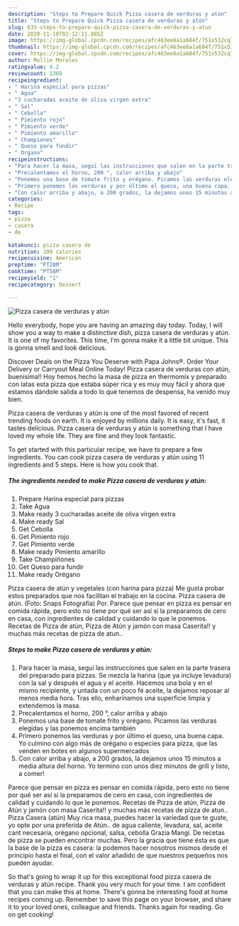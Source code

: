 ```yaml
---
description: "Steps to Prepare Quick Pizza casera de verduras y atún"
title: "Steps to Prepare Quick Pizza casera de verduras y atún"
slug: 633-steps-to-prepare-quick-pizza-casera-de-verduras-y-atun
date: 2020-11-18T02:12:11.885Z
image: https://img-global.cpcdn.com/recipes/afc463ee6a1a684f/751x532cq70/pizza-casera-de-verduras-y-atun-foto-principal.jpg
thumbnail: https://img-global.cpcdn.com/recipes/afc463ee6a1a684f/751x532cq70/pizza-casera-de-verduras-y-atun-foto-principal.jpg
cover: https://img-global.cpcdn.com/recipes/afc463ee6a1a684f/751x532cq70/pizza-casera-de-verduras-y-atun-foto-principal.jpg
author: Mollie Morales
ratingvalue: 4.2
reviewcount: 1369
recipeingredient:
- " Harina especial para pizzas"
- " Agua"
- "3 cucharadas aceite de oliva virgen extra"
- " Sal"
- " Cebolla"
- " Pimiento rojo"
- " Pimiento verde"
- " Pimiento amarillo"
- " Championes"
- " Queso para fundir"
- " Organo"
recipeinstructions:
- "Para hacer la masa, seguí las instrucciones que salen en la parte trasera del preparado para pizzas. Se mezcla la harina (que ya incluye levadura) con la sal y después el agua y el aceite. Hacemos una bola y en el mismo recipiente, y untada con un poco fé aceite, la dejamos reposar al menos media hora. Tras ello, enharinamos una superficie limpia y extendemos la masa."
- "Precalentamos el horno, 200 °, calor arriba y abajo"
- "Ponemos una base de tomate frito y orégano. Picamos las verduras elegidas y las ponemos encima también"
- "Primero ponemos las verduras y por último el queso, una buena capa. Yo culmino con algo más de orégano o especies para pizza, que las venden en botes en algunos supermercados"
- "Con calor arriba y abajo, a 200 grados, la dejamos unos 15 minutos a media altura del horno. Yo termino con unos diez minutos de grill y listo, a comer!"
categories:
- Recipe
tags:
- pizza
- casera
- de

katakunci: pizza casera de 
nutrition: 109 calories
recipecuisine: American
preptime: "PT28M"
cooktime: "PT58M"
recipeyield: "1"
recipecategory: Dessert

---
```



![Pizza casera de verduras y atún](https://img-global.cpcdn.com/recipes/afc463ee6a1a684f/751x532cq70/pizza-casera-de-verduras-y-atun-foto-principal.jpg)

Hello everybody, hope you are having an amazing day today. Today, I will show you a way to make a distinctive dish, pizza casera de verduras y atún. It is one of my favorites. This time, I'm gonna make it a little bit unique. This is gonna smell and look delicious.

Discover Deals on the Pizza You Deserve with Papa Johns®. Order Your Delivery or Carryout Meal Online Today! Pizza casera de verduras con atún, buenísima!! Hoy hemos hecho la masa de pizza en thermomix y preparado con latas esta pizza que estaba súper rica y es muy muy fácil y ahora que estamos dándole salida a todo lo que tenemos de despensa, ha venido muy bien.

Pizza casera de verduras y atún is one of the most favored of recent trending foods on earth. It is enjoyed by millions daily. It is easy, it's fast, it tastes delicious. Pizza casera de verduras y atún is something that I have loved my whole life. They are fine and they look fantastic.


To get started with this particular recipe, we have to prepare a few ingredients. You can cook pizza casera de verduras y atún using 11 ingredients and 5 steps. Here is how you cook that.

<!--inarticleads1-->

##### The ingredients needed to make Pizza casera de verduras y atún:

1. Prepare  Harina especial para pizzas
1. Take  Agua
1. Make ready 3 cucharadas aceite de oliva virgen extra
1. Make ready  Sal
1. Get  Cebolla
1. Get  Pimiento rojo
1. Get  Pimiento verde
1. Make ready  Pimiento amarillo
1. Take  Champiñones
1. Get  Queso para fundir
1. Make ready  Orégano


Pizza casera de atún y vegetales (con harina para pizza) Me gusta probar estos preparados que nos facilitan el trabajo en la cocina. Pizza casera de atún. (Foto: Snaps Fotografía) Por. Parece que pensar en pizza es pensar en comida rápida, pero esto no tiene por qué ser así si la preparamos de cero en casa, con ingredientes de calidad y cuidando lo que le ponemos. Recetas de Pizza de atún, Pizza de Atún y jamón con masa Caserita!! y muchas más recetas de pizza de atun.. 

<!--inarticleads2-->

##### Steps to make Pizza casera de verduras y atún:

1. Para hacer la masa, seguí las instrucciones que salen en la parte trasera del preparado para pizzas. Se mezcla la harina (que ya incluye levadura) con la sal y después el agua y el aceite. Hacemos una bola y en el mismo recipiente, y untada con un poco fé aceite, la dejamos reposar al menos media hora. Tras ello, enharinamos una superficie limpia y extendemos la masa.
1. Precalentamos el horno, 200 °, calor arriba y abajo
1. Ponemos una base de tomate frito y orégano. Picamos las verduras elegidas y las ponemos encima también
1. Primero ponemos las verduras y por último el queso, una buena capa. Yo culmino con algo más de orégano o especies para pizza, que las venden en botes en algunos supermercados
1. Con calor arriba y abajo, a 200 grados, la dejamos unos 15 minutos a media altura del horno. Yo termino con unos diez minutos de grill y listo, a comer!


Parece que pensar en pizza es pensar en comida rápida, pero esto no tiene por qué ser así si la preparamos de cero en casa, con ingredientes de calidad y cuidando lo que le ponemos. Recetas de Pizza de atún, Pizza de Atún y jamón con masa Caserita!! y muchas más recetas de pizza de atun.. Pizza Casera (atún) Muy rica masa, puedes hacer la variedad que te guste, yo opte por una preferida de Atún.. de agua caliente, levadura, sal, aceite cant necesaria, orégano opcional, salsa, cebolla Grazia Mangi. De recetas de pizza se pueden encontrar muchas. Pero la gracia que tiene ésta es que la base de la pizza es casera: la podemos hacer nosotros mismos desde el principio hasta el final, con el valor añadido de que nuestros pequeños nos pueden ayudar. 

So that's going to wrap it up for this exceptional food pizza casera de verduras y atún recipe. Thank you very much for your time. I am confident that you can make this at home. There's gonna be interesting food at home recipes coming up. Remember to save this page on your browser, and share it to your loved ones, colleague and friends. Thanks again for reading. Go on get cooking!
